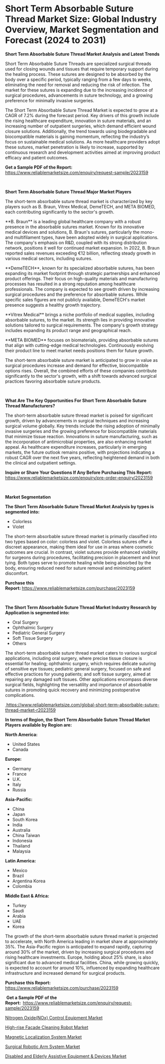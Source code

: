 <p><h1>Short Term Absorbable Suture Thread Market Size: Global Industry Overview, Market Segmentation and Forecast (2024 to 2031)</h1></p><p><strong>Short Term Absorbable Suture Thread Market Analysis and Latest Trends</strong></p>
<p><p>Short Term Absorbable Suture Threads are specialized surgical threads used for closing wounds and tissues that require temporary support during the healing process. These sutures are designed to be absorbed by the body over a specific period, typically ranging from a few days to weeks, eliminating the need for removal and reducing the risk of infection. The market for these sutures is expanding due to the increasing incidence of surgical procedures, advancements in suture technology, and a growing preference for minimally invasive surgeries.</p><p>The Short Term Absorbable Suture Thread Market is expected to grow at a CAGR of 7.2% during the forecast period. Key drivers of this growth include the rising healthcare expenditure, innovation in suture materials, and an increasing number of outpatient surgeries, which demand efficient wound closure solutions. Additionally, the trend towards using biodegradable and biocompatible materials is gaining momentum, reflecting the industry’s focus on sustainable medical solutions. As more healthcare providers adopt these sutures, market penetration is likely to increase, supported by continuous research and development activities aimed at improving product efficacy and patient outcomes.</p></p>
<p><strong>Get a Sample PDF of the Report:&nbsp;</strong> <a href="https://www.reliablemarketsize.com/enquiry/request-sample/2023159?utm_campaign=1131&utm_medium=2&utm_source=Github&utm_content=ia&utm_term=28102024&utm_id=short-term-absorbable-suture-thread">https://www.reliablemarketsize.com/enquiry/request-sample/2023159</a></p>
<p>&nbsp;</p>
<p><strong>Short Term Absorbable Suture Thread Major Market Players</strong></p>
<p><p>The short-term absorbable suture thread market is characterized by key players such as B. Braun, Vitrex Medical, DemeTECH, and META BIOMED, each contributing significantly to the sector's growth.</p><p>**B. Braun** is a leading global healthcare company with a robust presence in the absorbable sutures market. Known for its innovative medical devices and solutions, B. Braun's sutures, particularly the mono- and multifilament types, have been adopted widely in surgical applications. The company's emphasis on R&D, coupled with its strong distribution network, positions it well for continued market expansion. In 2022, B. Braun reported sales revenues exceeding €12 billion, reflecting steady growth in various medical sectors, including sutures.</p><p>**DemeTECH**, known for its specialized absorbable sutures, has been expanding its market footprint through strategic partnerships and enhanced product offerings. Their focus on high-quality materials and manufacturing processes has resulted in a strong reputation among healthcare professionals. The company is expected to see growth driven by increasing surgical procedures and the preference for absorbable sutures. While specific sales figures are not publicly available, DemeTECH's market presence suggests a healthy growth trajectory.</p><p>**Vitrex Medical** brings a niche portfolio of medical supplies, including absorbable sutures, to the market. Its strength lies in providing innovative solutions tailored to surgical requirements. The company's growth strategy includes expanding its product range and geographical reach.</p><p>**META BIOMED** focuses on biomaterials, providing absorbable sutures that align with cutting-edge medical technologies. Continuously evolving their product line to meet market needs positions them for future growth. </p><p>The short-term absorbable suture market is anticipated to grow in value as surgical procedures increase and demand for effective, biocompatible options rises. Overall, the combined efforts of these companies contribute significantly to the sector's growth, with a shift towards advanced surgical practices favoring absorbable suture products.</p></p>
<p>&nbsp;</p>
<p><strong>What Are The Key Opportunities For Short Term Absorbable Suture Thread Manufacturers?</strong></p>
<p><p>The short-term absorbable suture thread market is poised for significant growth, driven by advancements in surgical techniques and increasing surgical volume globally. Key trends include the rising adoption of minimally invasive surgeries and the growing preference for biocompatible materials that minimize tissue reaction. Innovations in suture manufacturing, such as the incorporation of antimicrobial properties, are also enhancing market appeal. As healthcare expenditure increases, particularly in emerging markets, the future outlook remains positive, with projections indicating a robust CAGR over the next five years, reflecting heightened demand in both the clinical and outpatient settings.</p></p>
<p><strong>Inquire or Share Your Questions If Any Before Purchasing This Report:</strong> <a href="https://www.reliablemarketsize.com/enquiry/pre-order-enquiry/2023159?utm_campaign=1131&utm_medium=2&utm_source=Github&utm_content=ia&utm_term=28102024&utm_id=short-term-absorbable-suture-thread">https://www.reliablemarketsize.com/enquiry/pre-order-enquiry/2023159</a></p>
<p>&nbsp;</p>
<p><strong>Market Segmentation</strong></p>
<p><strong>The Short Term Absorbable Suture Thread Market Analysis by types is segmented into:</strong></p>
<p><ul><li>Colorless</li><li>Violet</li></ul></p>
<p><p>The short-term absorbable suture thread market is primarily classified into two types based on color: colorless and violet. Colorless sutures offer a discreet appearance, making them ideal for use in areas where cosmetic outcomes are crucial. In contrast, violet sutures provide enhanced visibility for surgeons during procedures, facilitating precision in placement and knot tying. Both types serve to promote healing while being absorbed by the body, ensuring reduced need for suture removal and minimizing patient discomfort.</p></p>
<p><strong>Purchase this Report:&nbsp;</strong><a href="https://www.reliablemarketsize.com/purchase/2023159?utm_campaign=1131&utm_medium=2&utm_source=Github&utm_content=ia&utm_term=28102024&utm_id=short-term-absorbable-suture-thread">https://www.reliablemarketsize.com/purchase/2023159</a></p>
<p>&nbsp;</p>
<p><strong>The Short Term Absorbable Suture Thread Market Industry Research by Application is segmented into:</strong></p>
<p><ul><li>Oral Surgery</li><li>Ophthalmic Surgery</li><li>Pediatric General Surgery</li><li>Soft Tissue Surgery</li><li>Others</li></ul></p>
<p><p>The short-term absorbable suture thread market caters to various surgical applications, including oral surgery, where precise tissue closure is essential for healing; ophthalmic surgery, which requires delicate suturing of sensitive eye tissues; pediatric general surgery, focused on safe and effective practices for young patients; and soft tissue surgery, aimed at repairing any damaged soft tissues. Other applications encompass diverse surgical fields, highlighting the versatility and importance of absorbable sutures in promoting quick recovery and minimizing postoperative complications.</p></p>
<p><a href="https://www.reliablemarketsize.com/global-short-term-absorbable-suture-thread-market-r2023159?utm_campaign=1131&utm_medium=2&utm_source=Github&utm_content=ia&utm_term=28102024&utm_id=short-term-absorbable-suture-thread">&nbsp;https://www.reliablemarketsize.com/global-short-term-absorbable-suture-thread-market-r2023159</a></p>
<p><strong>In terms of Region, the Short Term Absorbable Suture Thread Market Players available by Region are:</strong></p>
<p>
    <p> <strong> North America: </strong>
        <ul>
            <li>United States</li>
            <li>Canada</li>
        </ul>
        </p> 
    <p> <strong> Europe: </strong>
        <ul>
            <li>Germany</li>
            <li>France</li>
            <li>U.K.</li>
            <li>Italy</li>
            <li>Russia</li>
        </ul>
        </p> 
    <p> <strong> Asia-Pacific: </strong>
        <ul>
            <li>China</li>
            <li>Japan</li>
            <li>South Korea</li>
            <li>India</li>
            <li>Australia</li>
            <li>China Taiwan</li>
            <li>Indonesia</li>
            <li>Thailand</li>
            <li>Malaysia</li>
        </ul>
        </p> 
    <p> <strong> Latin America: </strong>
        <ul>
            <li>Mexico</li>
            <li>Brazil</li>
            <li>Argentina Korea</li>
            <li>Colombia</li>
        </ul>
        </p> 
    <p> <strong> Middle East & Africa: </strong>
        <ul>
            <li>Turkey</li>
            <li>Saudi</li>
            <li>Arabia</li>
            <li>UAE</li>
            <li>Korea</li>
        </ul>
    </p>
    </p>
<p><p>The growth of the short-term absorbable suture thread market is projected to accelerate, with North America leading in market share at approximately 35%. The Asia-Pacific region is anticipated to expand rapidly, capturing around 30% of the market, driven by increasing surgical procedures and rising healthcare investments. Europe, holding about 25% share, is also significant due to advanced medical facilities. China, while growing quickly, is expected to account for around 10%, influenced by expanding healthcare infrastructure and increased demand for surgical products.</p></p>
<p><strong>Purchase this Report: </strong><a href="https://www.reliablemarketsize.com/purchase/2023159?utm_campaign=1131&utm_medium=2&utm_source=Github&utm_content=ia&utm_term=28102024&utm_id=short-term-absorbable-suture-thread">https://www.reliablemarketsize.com/purchase/2023159</a></p>
<p>&nbsp;<strong>Get a Sample PDF of the Report:&nbsp;&nbsp;</strong><a href="https://www.reliablemarketsize.com/enquiry/request-sample/2023159?utm_campaign=1131&utm_medium=2&utm_source=Github&utm_content=ia&utm_term=28102024&utm_id=short-term-absorbable-suture-thread">https://www.reliablemarketsize.com/enquiry/request-sample/2023159</a></p>
<p><strong></strong></p>
<p><p><a href="https://issuu.com/reportprime-2/docs/nitrogen-oxidenox-control-equipment_291717e52df535?utm_campaign=1131&utm_medium=2&utm_source=Github&utm_content=ia&utm_term=28102024&utm_id=short-term-absorbable-suture-thread">Nitrogen Oxide(NOx) Control Equipment Market</a></p><p><a href="https://www.linkedin.com/pulse/strategic-market-insights-global-high-rise-facade-cleaning-vo6ke?utm_campaign=1131&utm_medium=2&utm_source=Github&utm_content=ia&utm_term=28102024&utm_id=short-term-absorbable-suture-thread">High-rise Facade Cleaning Robot Market</a></p><p><a href="https://github.com/kandidbn/Market-Research-Report-List-1/blob/main/magnetic-localization-system-market.md?utm_campaign=1131&utm_medium=2&utm_source=Github&utm_content=ia&utm_term=28102024&utm_id=short-term-absorbable-suture-thread">Magnetic Localization System Market</a></p><p><a href="https://github.com/doyeme32g/Market-Research-Report-List-1/blob/main/surgical-robotic-arm-system-market.md?utm_campaign=1131&utm_medium=2&utm_source=Github&utm_content=ia&utm_term=28102024&utm_id=short-term-absorbable-suture-thread">Surgical Robotic Arm System Market</a></p><p><a href="https://issuu.com/reportprime-2/docs/disabled-and-elderly-assistive-equi_4dd7acfc0d189e?utm_campaign=1131&utm_medium=2&utm_source=Github&utm_content=ia&utm_term=28102024&utm_id=short-term-absorbable-suture-thread">Disabled and Elderly Assistive Equipment & Devices Market</a></p></p>